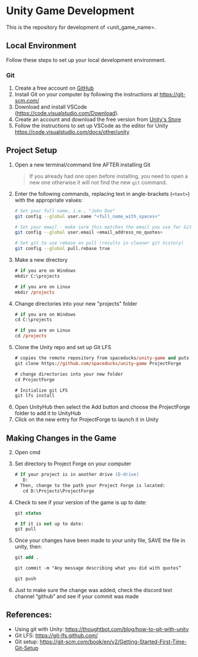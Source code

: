 # Unity Game Development
This is the repository for development of <unit_game_name>. 

## Local Environment
Follow these steps to set up your local development environment.
### Git
1. Create a free account on [GitHub](https://github.com/)
1. Install Git on your computer by following the instructions at https://git-scm.com/
1. Download and install VSCode (https://code.visualstudio.com/Download).
1. Create an account and download the free version from [Unity's Store](https://store.unity.com/download?ref=personal)
1. Follow the instructions to set up VSCode as the editor for Unity https://code.visualstudio.com/docs/other/unity

## Project Setup

1. Open a new terminal/command line AFTER installing Git 
    > If you already had one open before installing, you need to open a new one otherwise it will not find the new `git` command.
1. Enter the following commands, replacing text in angle-brackets (`<text>`) with the appropriate values:
    ```bash
    # Set your full name, i.e., "John Doe"
	git config --global user.name "<full_name_with_spaces>"

    # Set your email - make sure this matches the email you use for GitHub
	git config --global user.email <email_address_no_quotes>
    
    # Set git to use rebase on pull (results in cleaner git history)
	git config --global pull.rebase true
    ```
1. Make a new directory
    ```ps
    # if you are on Windows
	mkdir C:\projects

    # if you are on Linux
	mkdir /projects
    ```
1. Change directories into your new "projects" folder
    ```ps
    # if you are on Windows
	cd C:\projects

    # if you are on Linux
	cd /projects
    ```
1. Clone the Unity repo and set up Git LFS
    ```ps
    # copies the remote repository from spaceducks/unity-game and puts it into a folder named ProjectForge
	git clone https://github.com/spaceducks/unity-game ProjectForge

    # change directories into your new folder
    cd ProjectForge
    
    # Initialize git LFS
    git lfs install
    ```
1. Open UnityHub then select the Add button and choose the ProjectForge folder to add it to UnityHub
1. Click on the new entry for ProjectForge to launch it in Unity

## Making Changes in the Game

2. Open cmd 

2. Set directory to Project Forge on your computer
   ```ps
   # If your project is in another drive (D-drive)
      D:
   # Then, change to the path your Project Forge is located:
      cd D:\Projects\ProjectForge

2. Check to see if your version of the game is up to date:
   ```ps
   git status

   # If it is not up to date:
   git pull

2. Once your changes have been made to your unity file, SAVE the file in unity, then:
   ```ps
   git add .

   git commit -m "Any message describing what you did with quotes”

   git push

2. Just to make sure the change was added, check the discord text channel “github” and see if your commit was made



## References:
* Using git with Unity: https://thoughtbot.com/blog/how-to-git-with-unity
* Git LFS: https://git-lfs.github.com/
* Git setup: https://git-scm.com/book/en/v2/Getting-Started-First-Time-Git-Setup